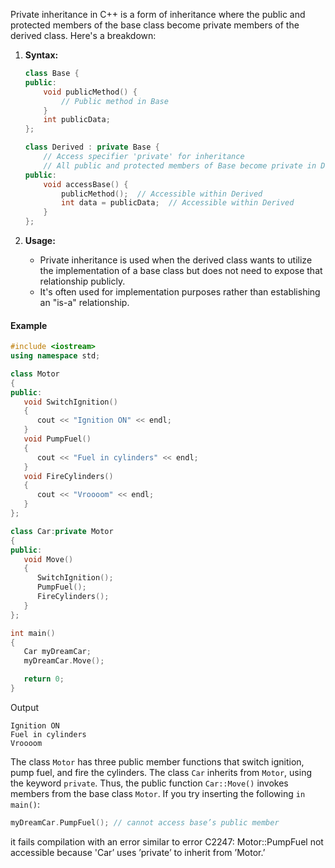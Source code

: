 [//]: # (### Private Inheritance)

Private inheritance in C++ is a form of inheritance where the public and protected members of the base class become private members of the derived class. Here's a breakdown:

1. **Syntax:**

   ```cpp
   class Base {
   public:
       void publicMethod() {
           // Public method in Base
       }
       int publicData;
   };

   class Derived : private Base {
       // Access specifier 'private' for inheritance
       // All public and protected members of Base become private in Derived
   public:
       void accessBase() {
           publicMethod();  // Accessible within Derived
           int data = publicData;  // Accessible within Derived
       }
   };
   ```

1. **Usage:**
   - Private inheritance is used when the derived class wants to utilize the implementation of a base class but does not need to expose that relationship publicly.
   - It's often used for implementation purposes rather than establishing an "is-a" relationship.

#### Example

```cpp
#include <iostream>
using namespace std;

class Motor
{
public:
   void SwitchIgnition()
   {
      cout << "Ignition ON" << endl;
   }
   void PumpFuel()
   {
      cout << "Fuel in cylinders" << endl;
   }
   void FireCylinders()
   {
      cout << "Vroooom" << endl;
   }
};

class Car:private Motor
{
public:
   void Move()
   {
      SwitchIgnition();
      PumpFuel();
      FireCylinders();
   }
};

int main()
{
   Car myDreamCar;
   myDreamCar.Move();

   return 0;
}
```

Output

```
Ignition ON
Fuel in cylinders
Vroooom
```

The class `Motor` has three public member functions that switch ignition, pump fuel, and fire the cylinders. The class `Car` inherits from `Motor`, using the keyword `private`. Thus, the public function `Car::Move()` invokes members from the base class `Motor`. If you try inserting the following `in main()`:

```cpp
myDreamCar.PumpFuel(); // cannot access base’s public member
```

it fails compilation with an error similar to error C2247: Motor::PumpFuel not accessible because 'Car’ uses ’private’ to inherit from ’Motor.’
